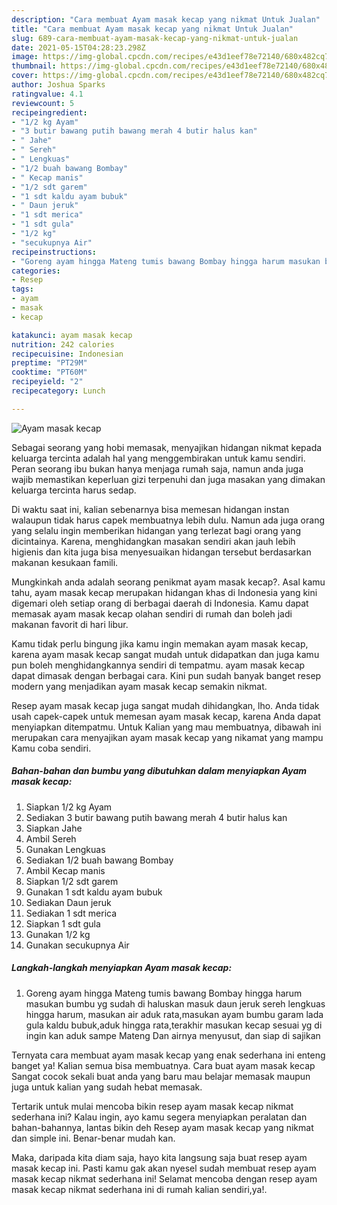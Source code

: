```yaml
---
description: "Cara membuat Ayam masak kecap yang nikmat Untuk Jualan"
title: "Cara membuat Ayam masak kecap yang nikmat Untuk Jualan"
slug: 689-cara-membuat-ayam-masak-kecap-yang-nikmat-untuk-jualan
date: 2021-05-15T04:28:23.298Z
image: https://img-global.cpcdn.com/recipes/e43d1eef78e72140/680x482cq70/ayam-masak-kecap-foto-resep-utama.jpg
thumbnail: https://img-global.cpcdn.com/recipes/e43d1eef78e72140/680x482cq70/ayam-masak-kecap-foto-resep-utama.jpg
cover: https://img-global.cpcdn.com/recipes/e43d1eef78e72140/680x482cq70/ayam-masak-kecap-foto-resep-utama.jpg
author: Joshua Sparks
ratingvalue: 4.1
reviewcount: 5
recipeingredient:
- "1/2 kg Ayam"
- "3 butir bawang putih bawang merah 4 butir halus kan"
- " Jahe"
- " Sereh"
- " Lengkuas"
- "1/2 buah bawang Bombay"
- " Kecap manis"
- "1/2 sdt garem"
- "1 sdt kaldu ayam bubuk"
- " Daun jeruk"
- "1 sdt merica"
- "1 sdt gula"
- "1/2 kg"
- "secukupnya Air"
recipeinstructions:
- "Goreng ayam hingga Mateng tumis bawang Bombay hingga harum masukan bumbu yg sudah di haluskan masuk daun jeruk sereh lengkuas hingga harum, masukan air aduk rata,masukan ayam bumbu garam lada gula kaldu bubuk,aduk hingga rata,terakhir masukan kecap sesuai yg di ingin kan aduk sampe Mateng Dan airnya menyusut, dan siap di sajikan"
categories:
- Resep
tags:
- ayam
- masak
- kecap

katakunci: ayam masak kecap 
nutrition: 242 calories
recipecuisine: Indonesian
preptime: "PT29M"
cooktime: "PT60M"
recipeyield: "2"
recipecategory: Lunch

---
```



![Ayam masak kecap](https://img-global.cpcdn.com/recipes/e43d1eef78e72140/680x482cq70/ayam-masak-kecap-foto-resep-utama.jpg)

Sebagai seorang yang hobi memasak, menyajikan hidangan nikmat kepada keluarga tercinta adalah hal yang menggembirakan untuk kamu sendiri. Peran seorang ibu bukan hanya menjaga rumah saja, namun anda juga wajib memastikan keperluan gizi terpenuhi dan juga masakan yang dimakan keluarga tercinta harus sedap.

Di waktu  saat ini, kalian sebenarnya bisa memesan hidangan instan walaupun tidak harus capek membuatnya lebih dulu. Namun ada juga orang yang selalu ingin memberikan hidangan yang terlezat bagi orang yang dicintainya. Karena, menghidangkan masakan sendiri akan jauh lebih higienis dan kita juga bisa menyesuaikan hidangan tersebut berdasarkan makanan kesukaan famili. 



Mungkinkah anda adalah seorang penikmat ayam masak kecap?. Asal kamu tahu, ayam masak kecap merupakan hidangan khas di Indonesia yang kini digemari oleh setiap orang di berbagai daerah di Indonesia. Kamu dapat memasak ayam masak kecap olahan sendiri di rumah dan boleh jadi makanan favorit di hari libur.

Kamu tidak perlu bingung jika kamu ingin memakan ayam masak kecap, karena ayam masak kecap sangat mudah untuk didapatkan dan juga kamu pun boleh menghidangkannya sendiri di tempatmu. ayam masak kecap dapat dimasak dengan berbagai cara. Kini pun sudah banyak banget resep modern yang menjadikan ayam masak kecap semakin nikmat.

Resep ayam masak kecap juga sangat mudah dihidangkan, lho. Anda tidak usah capek-capek untuk memesan ayam masak kecap, karena Anda dapat menyiapkan ditempatmu. Untuk Kalian yang mau membuatnya, dibawah ini merupakan cara menyajikan ayam masak kecap yang nikamat yang mampu Kamu coba sendiri.

<!--inarticleads1-->

##### Bahan-bahan dan bumbu yang dibutuhkan dalam menyiapkan Ayam masak kecap:

1. Siapkan 1/2 kg Ayam
1. Sediakan 3 butir bawang putih bawang merah 4 butir halus kan
1. Siapkan  Jahe
1. Ambil  Sereh
1. Gunakan  Lengkuas
1. Sediakan 1/2 buah bawang Bombay
1. Ambil  Kecap manis
1. Siapkan 1/2 sdt garem
1. Gunakan 1 sdt kaldu ayam bubuk
1. Sediakan  Daun jeruk
1. Sediakan 1 sdt merica
1. Siapkan 1 sdt gula
1. Gunakan 1/2 kg
1. Gunakan secukupnya Air




<!--inarticleads2-->

##### Langkah-langkah menyiapkan Ayam masak kecap:

1. Goreng ayam hingga Mateng tumis bawang Bombay hingga harum masukan bumbu yg sudah di haluskan masuk daun jeruk sereh lengkuas hingga harum, masukan air aduk rata,masukan ayam bumbu garam lada gula kaldu bubuk,aduk hingga rata,terakhir masukan kecap sesuai yg di ingin kan aduk sampe Mateng Dan airnya menyusut, dan siap di sajikan




Ternyata cara membuat ayam masak kecap yang enak sederhana ini enteng banget ya! Kalian semua bisa membuatnya. Cara buat ayam masak kecap Sangat cocok sekali buat anda yang baru mau belajar memasak maupun juga untuk kalian yang sudah hebat memasak.

Tertarik untuk mulai mencoba bikin resep ayam masak kecap nikmat sederhana ini? Kalau ingin, ayo kamu segera menyiapkan peralatan dan bahan-bahannya, lantas bikin deh Resep ayam masak kecap yang nikmat dan simple ini. Benar-benar mudah kan. 

Maka, daripada kita diam saja, hayo kita langsung saja buat resep ayam masak kecap ini. Pasti kamu gak akan nyesel sudah membuat resep ayam masak kecap nikmat sederhana ini! Selamat mencoba dengan resep ayam masak kecap nikmat sederhana ini di rumah kalian sendiri,ya!.

